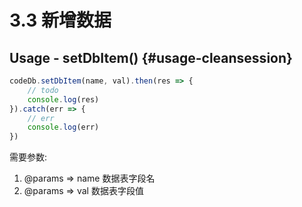 # 3.3 新增数据

## Usage - setDbItem\(\) {#usage-cleansession}

```javascript
codeDb.setDbItem(name, val).then(res => {    
    // todo    
    console.log(res)
}).catch(err => {
    // err
    console.log(err)
})
```

需要参数:

1.  @params =&gt; name 数据表字段名
2.  @params =&gt; val 数据表字段值



